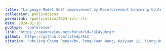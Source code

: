 ```yaml
---
title: "Language Model Self-improvement by Reinforcement Learning Contemplation"
collection: publications
permalink: /publication/2024-iclr-rlc
date: 2024-01-16
pubtype: 'conference'
link: 'https://openreview.net/forum?id=38E4yUbrgr'
github: 'https://github.com/lafmdp/RLC'
citation: "<b>Jing-Cheng Pang</b>, Peng-Yuan Wang, Kaiyuan Li, Xiong-Hui Chen, Jiacheng Xu, Zongzhang Zhang and Yang Yu. <i>Language Model Self-improvement by Reinforcement Learning Contemplation. </i> In: <b>ICLR</b>, 2024."
---
```

